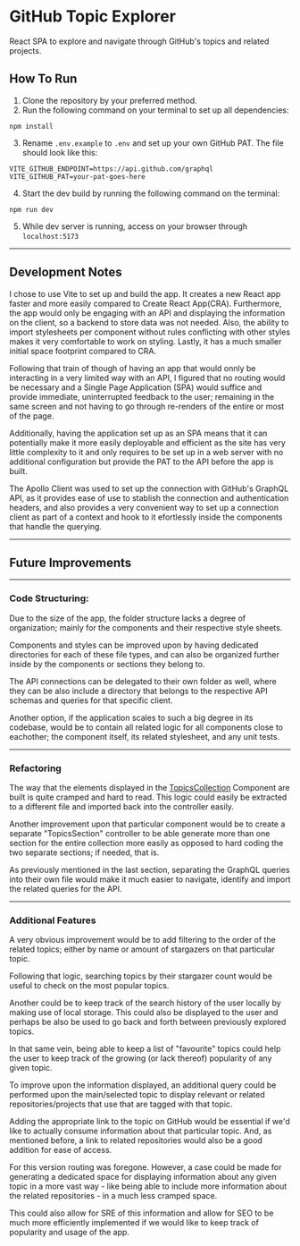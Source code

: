 # GitHub Topic Explorer

React SPA to explore and navigate through GitHub's topics and related projects.

## How To Run

1. Clone the repository by your preferred method.
2. Run the following command on your terminal to set up all dependencies:

```
npm install
```

3. Rename `.env.example` to `.env` and set up your own GitHub PAT. The file should look like this:

```
VITE_GITHUB_ENDPOINT=https://api.github.com/graphql
VITE_GITHUB_PAT=your-pat-goes-here
```

4. Start the dev build by running the following command on the terminal:

```
npm run dev
```

5. While dev server is running, access on your browser through `localhost:5173`

---

## Development Notes

I chose to use Vite to set up and build the app. It creates a new React app faster and more easily compared to Create React App(CRA). Furthermore, the app would only be engaging with an API and displaying the information on the client, so a backend to store data was not needed. Also, the ability to import stylesheets per component without rules conflicting with other styles makes it very comfortable to work on styling. Lastly, it has a much smaller initial space footprint compared to CRA.

Following that train of though of having an app that would onnly be interacting in a very limited way with an API, I figured that no routing would be necessary and a Single Page Application (SPA) would suffice and provide immediate, uninterrupted feedback to the user; remaining in the same screen and not having to go through re-renders of the entire or most of the page.

Additionally, having the application set up as an SPA means that it can potentially make it more easily deployable and efficient as the site has very little complexity to it and only requires to be set up in a web server with no additional configuration but provide the PAT to the API before the app is built.

The Apollo Client was used to set up the connection with GitHub's GraphQL API, as it provides ease of use to stablish the connection and authentication headers, and also provides a very convenient way to set up a connection client as part of a context and hook to it efortlessly inside the components that handle the querying.

---

## Future Improvements

---

### Code Structuring:

Due to the size of the app, the folder structure lacks a degree of organization; mainly for the components and their respective style sheets.

Components and styles can be improved upon by having dedicated directories for each of these file types, and can also be organized further inside by the components or sections they belong to.

The API connections can be delegated to their own folder as well, where they can be also include a directory that belongs to the respective API schemas and queries for that specific client.

Another option, if the application scales to such a big degree in its codebase, would be to contain all related logic for all components close to eachother; the component itself, its related stylesheet, and any unit tests.

---

### Refactoring

The way that the elements displayed in the [TopicsCollection](https://github.com/the-alek/gh-topic-explorer/blob/main/src/components/TopicsCollection.jsx) Component are built is quite cramped and hard to read. This logic could easily be extracted to a different file and imported back into the controller easily.

Another improvement upon that particular component would be to create a separate "TopicsSection" controller to be able generate more than one section for the entire collection more easily as opposed to hard coding the two separate sections; if needed, that is.

As previously mentioned in the last section, separating the GraphQL queries into their own file would make it much easier to navigate, identify and import the related queries for the API.

---

### Additional Features

A very obvious improvement would be to add filtering to the order of the related topics; either by name or amount of stargazers on that particular topic.

Following that logic, searching topics by their stargazer count would be useful to check on the most popular topics.

Another could be to keep track of the search history of the user locally by making use of local storage. This could also be displayed to the user and perhaps be also be used to go back and forth between previously explored topics.

In that same vein, being able to keep a list of "favourite" topics could help the user to keep track of the growing (or lack thereof) popularity of any given topic.

To improve upon the information displayed, an additional query could be performed upon the main/selected topic to display relevant or related repositories/projects that use that are tagged with that topic.

Adding the appropriate link to the topic on GitHub would be essential if we'd like to actually consume information about that particular topic. And, as mentioned before, a link to related repositories would also be a good addition for ease of access.

For this version routing was foregone. However, a case could be made for generating a dedicated space for displaying information about any given topic in a more vast way - like being able to include more information about the related repositories - in a much less cramped space.

This could also allow for SRE of this information and allow for SEO to be much more efficiently implemented if we would like to keep track of popularity and usage of the app.
